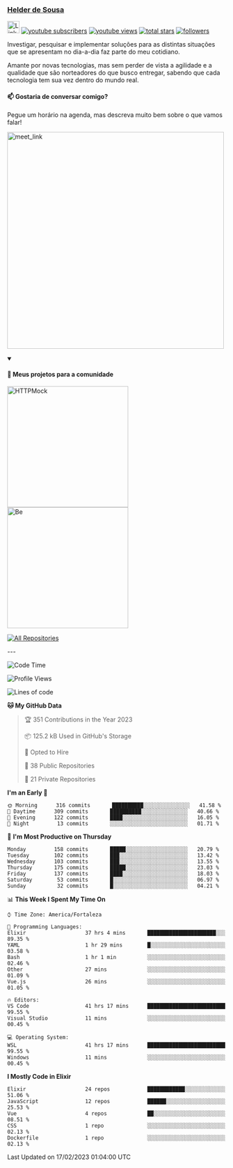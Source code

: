 <p align="left">
<a href="https://github.com/andridus">
    <h3>Helder de Sousa</h3></a>
</p>


<p align="left">
 <a href="https://linkedin.com/in/helder-de-sousa">
    <img height="28px" alt="Linkedin" title="Helder de Sousa" src="https://img.shields.io/badge/-linkedin-blue?style=flat-square&logo=Linkedin&logoColor=white&link=https://www.linkedin.com/in/helder-de-sousa""/></a>
  <a href="https://www.youtube.com/@vocedesenvolvedor?sub_confirmation=1">
    <img alt="youtube subscribers" title="Inscreva-se no canal Você, desenvolvedor" src="https://custom-icon-badges.demolab.com/youtube/channel/subscribers/UCh-qOj_p5CY_AfuR7fEYbwA?color=%23E05D44&label=V0CÊ,%20 DESENVOLVEDOR&logo=video&logoColor=white&style=for-the-badge&labelColor=CE4630""/></a>
  <a href="https://www.youtube.com/@vocedesenvolvedor">
    <img alt="youtube views" title="YouTube Visualizações" src="https://custom-icon-badges.demolab.com/youtube/channel/views/UCh-qOj_p5CY_AfuR7fEYbwA?color=%23E1AD0E&logo=video&logoColor=white&style=for-the-badge&labelColor=C79600"/></a>
  <a href="https://github.com/andridus?tab=repositories&sort=stargazers">
    <img alt="total stars" title="Total de Estrelas no GitHub" src="https://custom-icon-badges.demolab.com/github/stars/andridus?color=55960c&style=for-the-badge&labelColor=488207&logo=star"/></a>
  <a href="https://github.com/andridus?tab=followers">
    <img alt="followers" title="Siga-me on Github" src="https://custom-icon-badges.demolab.com/github/followers/andridus?color=236ad3&labelColor=1155ba&style=for-the-badge&logo=person-add&label=Follow&logoColor=white"/></a>
</p>

<p align="left">
 Investigar, pesquisar e implementar soluções para as distintas situações que se apresentam no dia-a-dia faz parte do meu cotidiano.

Amante por novas tecnologias, mas sem perder de vista a agilidade e a qualidade que são norteadores do que busco entregar, sabendo que cada tecnologia tem sua vez dentro do mundo real.
</p>

#### 📫 Gostaria de conversar comigo?

Pegue um horário na agenda, mas descreva muito bem sobre o que vamos falar!

<a href="https://calendly.com/andridus/30min" target="_blank"><img width="498" alt="meet_link" src="https://user-images.githubusercontent.com/15426564/144297439-f530f383-e73e-41e0-9914-a9b7d3f432e5.png"></a>


<details open>
  <summary><h4>📘 Meus projetos para a comunidade</h4></summary>

  <p align="left">
    <a href="https://github.com/andridus/httpmock"><img width="278" src="https://denvercoder1-github-readme-stats.vercel.app/api/pin/?username=andridus&repo=httpmock&theme=default&show_icons=true" alt="HTTPMock"></a>
    <a href="https://github.com/andridus/bee"><img width="278" src="https://denvercoder1-github-readme-stats.vercel.app/api/pin/?username=andridus&repo=bee&theme=default&show_icons=true" alt="Be"></a>

  </p>

  <a href="https://github.com/andridus?tab=repositories&sort=stargazers"><img alt="All Repositories" title="All Repositories" src="https://custom-icon-badges.demolab.com/badge/-Clique%20aqui%20para%20todos%20os%20meus%20repos-efefef?style=for-the-badge&logoColor=black&logo=repo"/></a>
</details>
---

<!--START_SECTION:waka-->
![Code Time](http://img.shields.io/badge/Code%20Time-100%20hrs%2015%20mins-blue)

![Profile Views](http://img.shields.io/badge/Profile%20Views-20-blue)

![Lines of code](https://img.shields.io/badge/From%20Hello%20World%20I%27ve%20Written-853%20Thousand%20lines%20of%20code-blue)

**🐱 My GitHub Data** 

> 🏆 351 Contributions in the Year 2023
 > 
> 📦 125.2 kB Used in GitHub's Storage 
 > 
> 💼 Opted to Hire
 > 
> 📜 38 Public Repositories 
 > 
> 🔑 21 Private Repositories  
 > 
**I'm an Early 🐤** 

```text
🌞 Morning      316 commits       ██████████░░░░░░░░░░░░░░░   41.58 % 
🌆 Daytime      309 commits       ██████████░░░░░░░░░░░░░░░   40.66 % 
🌃 Evening      122 commits       ████░░░░░░░░░░░░░░░░░░░░░   16.05 % 
🌙 Night         13 commits       ░░░░░░░░░░░░░░░░░░░░░░░░░   01.71 % 

```
📅 **I'm Most Productive on Thursday** 

```text
Monday         158 commits       █████░░░░░░░░░░░░░░░░░░░░   20.79 % 
Tuesday        102 commits       ███░░░░░░░░░░░░░░░░░░░░░░   13.42 % 
Wednesday      103 commits       ███░░░░░░░░░░░░░░░░░░░░░░   13.55 % 
Thursday       175 commits       █████░░░░░░░░░░░░░░░░░░░░   23.03 % 
Friday         137 commits       ████░░░░░░░░░░░░░░░░░░░░░   18.03 % 
Saturday        53 commits       █░░░░░░░░░░░░░░░░░░░░░░░░   06.97 % 
Sunday          32 commits       █░░░░░░░░░░░░░░░░░░░░░░░░   04.21 % 

```


📊 **This Week I Spent My Time On** 

```text
⌚︎ Time Zone: America/Fortaleza

💬 Programming Languages: 
Elixir                   37 hrs 4 mins       ██████████████████████░░░   89.35 % 
YAML                     1 hr 29 mins        █░░░░░░░░░░░░░░░░░░░░░░░░   03.58 % 
Bash                     1 hr 1 min          ░░░░░░░░░░░░░░░░░░░░░░░░░   02.46 % 
Other                    27 mins             ░░░░░░░░░░░░░░░░░░░░░░░░░   01.09 % 
Vue.js                   26 mins             ░░░░░░░░░░░░░░░░░░░░░░░░░   01.05 % 

🔥 Editors: 
VS Code                  41 hrs 17 mins      █████████████████████████   99.55 % 
Visual Studio            11 mins             ░░░░░░░░░░░░░░░░░░░░░░░░░   00.45 % 

💻 Operating System: 
WSL                      41 hrs 17 mins      █████████████████████████   99.55 % 
Windows                  11 mins             ░░░░░░░░░░░░░░░░░░░░░░░░░   00.45 % 

```

**I Mostly Code in Elixir** 

```text
Elixir                   24 repos            ████████████░░░░░░░░░░░░░   51.06 % 
JavaScript               12 repos            ██████░░░░░░░░░░░░░░░░░░░   25.53 % 
Vue                      4 repos             ██░░░░░░░░░░░░░░░░░░░░░░░   08.51 % 
CSS                      1 repo              ░░░░░░░░░░░░░░░░░░░░░░░░░   02.13 % 
Dockerfile               1 repo              ░░░░░░░░░░░░░░░░░░░░░░░░░   02.13 % 

```



 Last Updated on 17/02/2023 01:04:00 UTC
<!--END_SECTION:waka-->
